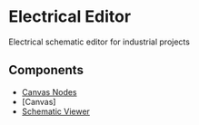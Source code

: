# Electrical Editor

Electrical schematic editor for industrial projects

## Components

- [Canvas Nodes](../command-canvas-nodes/README.md)
- [Canvas]
- [Schematic Viewer](../command-schematic-viewer/README.md)

